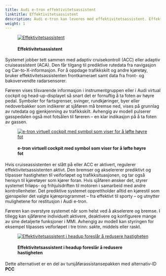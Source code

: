 ```yaml
---
title: Audi e-tron effektivitetsassistent
linktitle: Effektivitetsassistent
description: Audi e-tron kan leveres med effektivitetsassistent. Effektivitetsassistenten hjelper sjåføren å kjøre mest mulig energieffektivt. 
weight: 1
---
```


<!-- markdownlint-disable MD033 -->
<figure>
    <a href="https://media.electrichasgoneaudi.net/multimedia/models/e-tron/technology/drivingassistance/predictiveefficiencyassist/predictiveefficient.jpg">
        <img src="https://media.electrichasgoneaudi.net/multimedia/models/e-tron/technology/drivingassistance/predictiveefficiencyassist/predictiveefficients.jpg"
        class="img-fluid" alt="Effektivitetsassistent" title="Effektivitetsassistent">
    </a>
    <figcaption><h4>Effektivitetsassistent</h4></figcaption>
</figure>

Systemet jobber tett sammen med adaptiv cruisekontroll (ACC) eller adaptiv cruiseassistent (ACA). Den får tilgang til prediktive rutedata fra navigasjon og Car-to-X-informasjon.
For å oppdage trafikkskilt og andre kjøretøy, bruker effektivitetsassistenten frontkameraet samt data fra front- og bakovervendte radarsensorer.

Føreren vises tilsvarende informasjon i instrumentgruppen eller i Audi virtual cockpit og head-up-displayet så snart det er fornuftig å ta foten av høyre pedal. Symboler for fartsgrenser, svinger, rundkjøringer, byer eller nedoverbakker som indikerer at sjåføren må bremse ned, vises på grunnlag av rutedata og gjenkjenning av trafikkskilt. Avhengig av modell pulserer gasspedalen også mot fotsålen til føreren – en klar indikasjon på å ta foten av gassen.

<figure>
    <a href="https://media.electrichasgoneaudi.net/multimedia/models/e-tron/technology/drivingassistance/predictiveefficiencyassist/efficientsymboletron.jpg">
        <img src="https://media.electrichasgoneaudi.net/multimedia/models/e-tron/technology/drivingassistance/predictiveefficiencyassist/efficientsymboletrons.jpg"
        class="img-fluid" alt="e-tron virtuell cockpit med symbol som viser for å løfte høyre fot" title="e-tron virtuell cockpit med symbol som viser for å løfte høyre fot">
    </a>
    <figcaption><h4>e-tron virtuell cockpit med symbol som viser for å løfte høyre fot</h4></figcaption>
</figure>

Hvis cruiseassistenten er slått på eller ACC er aktivert, regulerer effektivitetsassistenten aktivt. Den bremser og akselererer prediktivt og tilpasser hastigheten til veiforløpet og trafikksituasjonen, og tar også hensyn til kjøretøyer som kjører foran. Hvis sjåføren ønsker det, styrer systemet friløps- og frihjulsdriften til motoren i samarbeid med andre kontrollenheter. Det prediktive systemet opprettholder alltid en kjørestil som gjenspeiler det valgte kjøreprogrammet – fra effektivt til sporty – og utnytter mulighetene for restitusjon i Audi e-tron.

Føreren kan overstyre systemet når som helst ved å akselerere og bremse. I tillegg kan sjåførene individuelt aktivere, deaktivere og konfigurere mange av sine detaljerte funksjoner i MMI. Avhengig av modell kan styringen for eksempel tilpasses veiforløpet i tre trinn: sakte, middels eller raskt.

<figure>
    <a href="https://media.electrichasgoneaudi.net/multimedia/models/e-tron/technology/drivingassistance/predictiveefficiencyassist/headup.jpg">
        <img src="https://media.electrichasgoneaudi.net/multimedia/models/e-tron/technology/drivingassistance/predictiveefficiencyassist/headups.jpg"
        class="img-fluid" alt="Effektivitetsassistent i headup foreslår å redusere hastigheten" title="Effektivitetsassistent i headup foreslår å redusere hastigheten">
    </a>
    <figcaption><h4>Effektivitetsassistent i headup foreslår å redusere hastigheten</h4></figcaption>
</figure>

Dette alternativet er en del av tursjåførassistansepakken med alternativ-ID **PCC**
